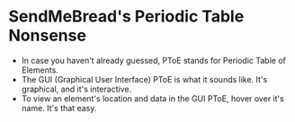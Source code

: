 # SendMeBread's Periodic Table Nonsense
* In case you haven't already guessed, PToE stands for Periodic Table of Elements.
* The GUI (Graphical User Interface) PToE is what it sounds like. It's graphical, and it's interactive.
* To view an element's location and data in the GUI PToE, hover over it's name. It's that easy.
